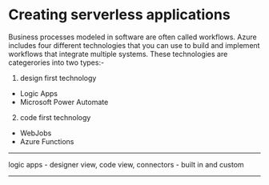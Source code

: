 
# Creating serverless applications

Business processes modeled in software are often called workflows. Azure includes four different technologies that you can use to build and implement workflows that integrate multiple systems. These technologies are categerories into two types:-

1. design first technology
  - Logic Apps
  - Microsoft Power Automate
2. code first technology
  - WebJobs
  - Azure Functions

------

logic apps - designer view, code view, connectors - built in and custom

---

